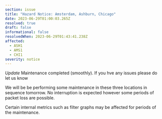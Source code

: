 ```yaml
---
section: issue
title: "Hazard Notice: Amsterdam, Ashburn, Chicago"
date: 2023-06-29T01:00:03.265Z
resolved: true
draft: false
informational: false
resolvedWhen: 2023-06-29T01:43:41.238Z
affected:
  - ASH1
  - AMS1
  - CHI1
severity: notice
---
```

*﻿*Update** Maintenance completed (smoothly). If you hve any issues please do let us know

We will be be performing some maintenance in these three locations in sequence tomorrow. No interruption is expected however some periods of packet loss are possible.

Certain internal metrics such as filter graphs may be affected for periods of the maintenance.

